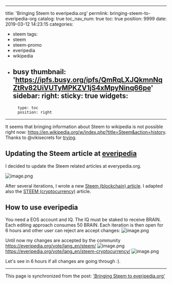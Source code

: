 
---
title: 'Bringing Steem to everipedia.org'
permlink: bringing-steem-to-everipedia-org
catalog: true
toc_nav_num: true
toc: true
position: 9999
date: 2019-03-12 14:23:15
categories:
- steem
tags:
- steem
- steem-promo
- everipedia
- wikipedia
- busy
thumbnail: 'https://ipfs.busy.org/ipfs/QmRqLXJQkmnNqZtRv82UiVUTyMPKZV1jS4xMpyNinq66pe'
sidebar:
    right:
        sticky: true
widgets:
    -
        type: toc
        position: right
---


It seems that bringing information about Steem to wikipedia is not possible right now: https://en.wikipedia.org/w/index.php?title=Steem&action=history. Thanks to @vikisecrets for [trying](
https://steemit.com/steem/@vikisecrets/let-s-bring-steem-to-wikipedia-drama-my-new-steem-draft-stub-article-has-been-removed-by-a-wikipedia-user).

## Updating the Steem article at [everipedia](https://everipedia.org)
I decided to update the Steem related articles at everypedia.org.


![image.png](https://ipfs.busy.org/ipfs/QmRqLXJQkmnNqZtRv82UiVUTyMPKZV1jS4xMpyNinq66pe)

After several iterations, I wrote a new [Steem (blockchain) article](https://everipedia.org/wiki/lang_en/steem/). I adapted also the [STEEM (cryptocurrency)](https://everipedia.org/wiki/lang_en/steem-cryptocurrency/) article.

## How to use everipedia
You need a EOS account and IQ. The IQ must be staked to receive BRAIN. Each editing approach consumes 50 BRAIN. Each iteration is then open for 6 hours and other user can reject are accept changes:
![image.png](https://ipfs.busy.org/ipfs/QmfZsX9vWS4DwahdqvVsf9SNFdS9TqtsqEwMBJwPQokAJG)

Until now my changes are accepted by the community
https://everipedia.org/vote/lang_en/steem/
![image.png](https://ipfs.busy.org/ipfs/Qmb7sxzyLkvoUreR5xS5hbVaqiuecEYuQ2CQmzb1ucaPx8)
https://everipedia.org/vote/lang_en/steem-cryptocurrency/
![image.png](https://ipfs.busy.org/ipfs/QmTs5BeCeGwsoA3t9RToRpPJjmxrdZc8kmjnSxzLGJFBJj)


Let's see in 6 hours if all changes are going through :).

- - -

This page is synchronized from the post: ['Bringing Steem to everipedia.org'](https://steemit.com/@holger80/bringing-steem-to-everipedia-org)
